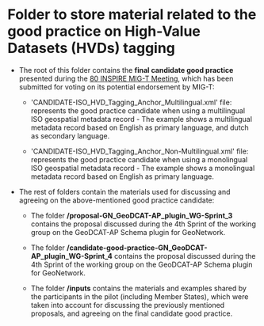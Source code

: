 # Folder to store material related to the good practice on High-Value Datasets (HVDs) tagging

* The root of this folder contains the **final candidate good practice** presented during the [80 INSPIRE MIG-T Meeting](https://wikis.ec.europa.eu/display/InspireMIG/80th+MIG-T+meeting+2024-12-13), which has been submitted for voting on its potential endorsement by MIG-T:

  * 'CANDIDATE-ISO_HVD_Tagging_Anchor_Multilingual.xml' file: represents the good practice candidate when using a multilingual ISO geospatial metadata record - The example shows a multilingual metadata record based on English as primary language, and dutch as secondary language.
  
  * 'CANDIDATE-ISO_HVD_Tagging_Anchor_Non-Multilingual.xml' file: represents the good practice candidate when using a monolingual ISO geospatial metadata record - The example shows a monolingual metadata record based on English as primary language.

* The rest of folders contain the materials used for discussing and agreeing on the above-mentioned good practice candidate: 

  * The folder **/proposal-GN_GeoDCAT-AP_plugin_WG-Sprint_3** contains the proposal discussed during the 4th Sprint of the working group on the GeoDCAT-AP Schema plugin for GeoNetwork. 

  * The folder **/candidate-good-practice-GN_GeoDCAT-AP_plugin_WG-Sprint_4** contains the proposal discussed during the 4th Sprint of the working group on the GeoDCAT-AP Schema plugin for GeoNetwork.

  * The folder **/inputs** contains the materials and examples shared by the participants in the pilot (including Member States), which were taken into account for discussing the previously mentioned proposals, and agreeing on the final candidate good practice.

